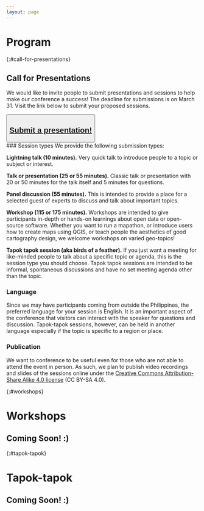 ```yaml
---
layout: page
---
```

# Program

{:#call-for-presentations}
## Call for Presentations
We would like to invite people to submit presentations and sessions to help make our conference a success! The deadline for submissions is on March 31. Visit the link below to submit your proposed sessions.
<div class='text-center mb-4'><button class='btn btn-light'><h2 class='add-shadow mt-2'><a href='https://docs.google.com/forms/d/e/1FAIpQLSfY1Xso3LnqwQHvCrIhqulUSjzdthegzJ03DAd9AlWRV1f7Zw/viewform' >Submit a presentation!</a></h2></button></div>
### Session types
We provide the following submission types:

**Lightning talk (10 minutes).** Very quick talk to introduce people to a topic or subject or interest.

**Talk or presentation (25 or 55 minutes).** Classic talk or presentation with 20 or 50 minutes for the talk itself and 5 minutes for questions.

**Panel discussion (55 minutes).** This is intended to provide a place for a selected guest of experts to discuss and talk about important topics.

**Workshop (115 or 175 minutes).** Workshops are intended to give participants in-depth or hands-on learnings about open data or open-source software. Whether you want to run a mapathon, or introduce users how to create maps using QGIS, or teach people the aesthetics of good cartography design, we welcome workshops on varied geo-topics!

**Tapok tapok session (aka birds of a feather).** If you just want a meeting for like-minded people to talk about a specific topic or agenda, this is the session type you should choose. Tapok tapok sessions are intended to be informal, spontaneous discussions and have no set meeting agenda other than the topic.

### Language
Since we may have participants coming from outside the Philippines, the preferred language for your session is English. It is an important aspect of the conference that visitors can interact with the speaker for questions and discussion. Tapok-tapok sessions, however, can be held in another language especially if the topic is specific to a region or place.

### Publication
We want to conference to be useful even for those who are not able to attend the event in person. As such, we plan to publish video recordings and slides of the sessions online under the [Creative Commons Attribution-Share Alike 4.0 license](https://creativecommons.org/licenses/by-sa/4.0/) (CC BY-SA 4.0).

<!-- {:#program}
# Program -->

{:#workshops}
# Workshops
## Coming Soon! :)


{:#tapok-tapok}
# Tapok-tapok
## Coming Soon! :)
